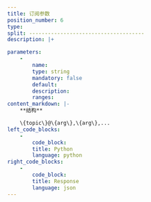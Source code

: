 ```yaml
---
title: 订阅参数
position_number: 6
type:
split: -------------------------------------
description: |+

parameters:
    -
        name:
        type: string
        mandatory: false
        default:
        description:
        ranges:
content_markdown: |-
    **结构**

    \{topic\}@\{arg\},\{arg\},...
left_code_blocks:
    -
        code_block:
        title: Python
        language: python
right_code_blocks:
    -
        code_block:
        title: Response
        language: json
---
```

